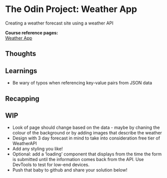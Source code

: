 # The Odin Project: Weather App
Creating a weather forecast site using a weather API

**Course reference pages:** \
[Weather App](https://www.theodinproject.com/lessons/node-path-javascript-weather-app)

## Thoughts

## Learnings
- Be wary of typos when referencing key-value pairs from JSON data

## Recapping

## WIP
- Look of page should change based on the data - maybe by chaning the colour of the background or by adding images that describe the weather
- Design with 3 day forecast in mind to take into consideration free tier of WeatherAPI
- Add any styling you like!
- Optional: add a ‘loading’ component that displays from the time the form is submitted until the information comes back from the API. Use DevTools to test for low-end devices.
- Push that baby to github and share your solution below!